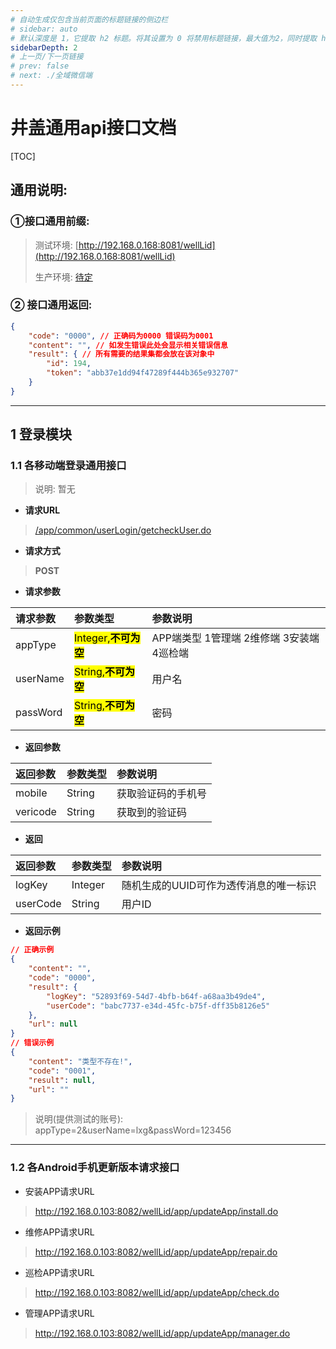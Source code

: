 ```yaml
---
# 自动生成仅包含当前页面的标题链接的侧边栏
# sidebar: auto  
# 默认深度是 1，它提取 h2 标题。将其设置为 0 将禁用标题链接，最大值为2，同时提取 h2 和 h3 标题
sidebarDepth: 2  
# 上一页/下一页链接
# prev: false 
# next: ./全域微信端
---
```


# 井盖通用api接口文档

[TOC]


## 通用说明:

### ①接口通用前缀:

> 测试环境: [http://192.168.0.168:8081/wellLid](http://192.168.0.168:8081/wellLid)
>
> 生产环境: [待定](http://192.168.0.168:8081/wellLid)

### ② 接口通用返回:

``` json
{
    "code": "0000", // 正确码为0000 错误码为0001 
    "content": "", // 如发生错误此处会显示相关错误信息
    "result": { // 所有需要的结果集都会放在该对象中
        "id": 194,
        "token": "abb37e1dd94f47289f444b365e932707"
    }
}
```

------

## 1 登录模块

### 1.1 各移动端登录通用接口

> 说明: 暂无

- **请求URL**

> [/app/common/userLogin/getcheckUser.do](#)

- **请求方式** 

> **POST**

- **请求参数**

| 请求参数|参数类型|参数说明|
| :-------- | :--------| :------ |
| appType | <mark>Integer,**不可为空**</mark> | APP端类型 1管理端 2维修端 3安装端 4巡检端 |
| userName | <mark>String,**不可为空**</mark> | 用户名 |
| passWord | <mark>String,**不可为空**</mark> | 密码 |

- **返回参数**

| 返回参数      |     参数类型 |   参数说明   |
| :-------- | :--------| :------- |
| mobile|   String|  获取验证码的手机号|
| vericode|   String|  获取到的验证码|



- **返回**

| 返回参数 | 参数类型 | 参数说明     |
| :------- | :------- | :----------- |
| logKey  | Integer  | 随机生成的UUID可作为透传消息的唯一标识 |
| userCode     | String  | 用户ID |


- **返回示例**

``` json
// 正确示例
{
    "content": "",
    "code": "0000",
    "result": {
        "logKey": "52893f69-54d7-4bfb-b64f-a68aa3b49de4",
        "userCode": "babc7737-e34d-45fc-b75f-dff35b8126e5"
    },
    "url": null
}
// 错误示例
{
	"content": "类型不存在!",
	"code": "0001",
	"result": null,
	"url": ""
}

```
> 说明(提供测试的账号):  
>  		appType=2&userName=lxg&passWord=123456

------
### 1.2 各Android手机更新版本请求接口
- 安装APP请求URL
> http://192.168.0.103:8082/wellLid/app/updateApp/install.do
- 维修APP请求URL
> http://192.168.0.103:8082/wellLid/app/updateApp/repair.do
- 巡检APP请求URL
> http://192.168.0.103:8082/wellLid/app/updateApp/check.do
- 管理APP请求URL
> http://192.168.0.103:8082/wellLid/app/updateApp/manager.do